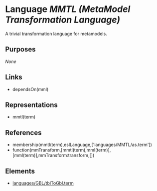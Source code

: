 # Language _MMTL (MetaModel Transformation Language)_
A trivial transformation language for metamodels.

## Purposes
_None_

## Links
* dependsOn(mml)

## Representations
* mmtl(term)

## References
* membership(mmtl(term),eslLanguage,['languages/MMTL/as.term'])
* function(mmTransform,[mmtl(term),mml(term)],[mml(term)],mmTransform:transform,[])

## Elements
* [languages/GBL/tblToGbl.term](../../languages/GBL/tblToGbl.term)
